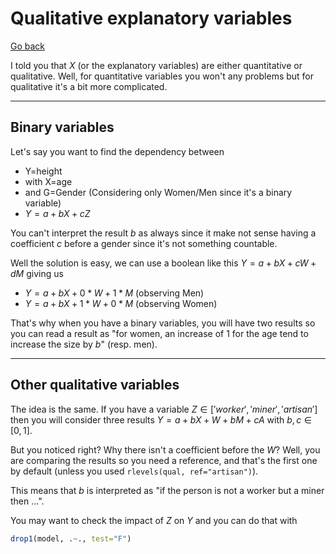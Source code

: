 # Qualitative explanatory variables

[Go back](..)

I told you that $X$ (or the explanatory variables)
are either quantitative or qualitative. Well, for
quantitative variables you won't any problems
but for qualitative it's a bit more complicated.

<hr class="sr">

## Binary variables

Let's say you want to find the dependency
between 

* Y=height
* with X=age
* and G=Gender (Considering only Women/Men since
  it's a binary variable)
* $Y = a + bX + cZ$

You can't interpret the result $b$ as
always since it make not sense having a coefficient
$c$ before a gender since it's not something countable.

Well the solution is easy, we can use a boolean
like this $Y = a + bX + cW + dM$ giving us

* $Y = a + bX + 0 * W + 1 * M$ (observing Men)
* $Y = a + bX + 1 * W + 0 * M$ (observing Women)

That's why when you have a
binary variables, you will have two results
so you can read a result as
"for women, an increase of 1 for the age tend to increase
the size by $b$" (resp. men).

<hr class="sr">

## Other qualitative variables

The idea is the same. If you have a variable
$Z \in ['worker', 'miner', 'artisan']$ then
you will consider three results
$Y = a + bX + W + bM + cA$ with $b,c \in [0,1]$.

But you noticed right? Why
there isn't a coefficient before the $W$?
Well, you are comparing the results so you need a reference,
and that's the first one by default (unless you used
``rlevels(qual, ref="artisan")``).

This means that $b$ is interpreted as
"if the person is not a worker but a miner
then ...".

You may want to check the impact of $Z$
on $Y$ and you can do that with

```r
drop1(model, .~., test="F")
```
